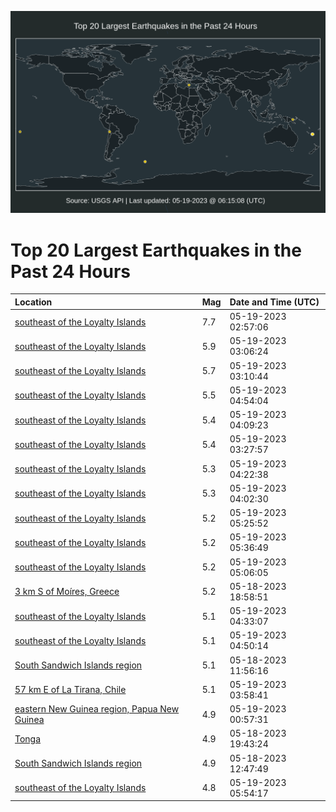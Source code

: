 ![Map](./map.png)

# Top 20 Largest Earthquakes in the Past 24 Hours

| Location | Mag | Date and Time (UTC) |
|:---|:---|:---|
| [southeast of the Loyalty Islands](https://earthquake.usgs.gov/earthquakes/eventpage/us6000kd0n) | 7.7 | 05-19-2023 02:57:06 |
| [southeast of the Loyalty Islands](https://earthquake.usgs.gov/earthquakes/eventpage/us6000kd1f) | 5.9 | 05-19-2023 03:06:24 |
| [southeast of the Loyalty Islands](https://earthquake.usgs.gov/earthquakes/eventpage/us6000kd2a) | 5.7 | 05-19-2023 03:10:44 |
| [southeast of the Loyalty Islands](https://earthquake.usgs.gov/earthquakes/eventpage/us6000kd1z) | 5.5 | 05-19-2023 04:54:04 |
| [southeast of the Loyalty Islands](https://earthquake.usgs.gov/earthquakes/eventpage/us6000kd1p) | 5.4 | 05-19-2023 04:09:23 |
| [southeast of the Loyalty Islands](https://earthquake.usgs.gov/earthquakes/eventpage/us6000kd1k) | 5.4 | 05-19-2023 03:27:57 |
| [southeast of the Loyalty Islands](https://earthquake.usgs.gov/earthquakes/eventpage/us6000kd1r) | 5.3 | 05-19-2023 04:22:38 |
| [southeast of the Loyalty Islands](https://earthquake.usgs.gov/earthquakes/eventpage/us6000kd1n) | 5.3 | 05-19-2023 04:02:30 |
| [southeast of the Loyalty Islands](https://earthquake.usgs.gov/earthquakes/eventpage/us6000kd29) | 5.2 | 05-19-2023 05:25:52 |
| [southeast of the Loyalty Islands](https://earthquake.usgs.gov/earthquakes/eventpage/us6000kd28) | 5.2 | 05-19-2023 05:36:49 |
| [southeast of the Loyalty Islands](https://earthquake.usgs.gov/earthquakes/eventpage/us6000kd21) | 5.2 | 05-19-2023 05:06:05 |
| [3 km S of Moíres, Greece](https://earthquake.usgs.gov/earthquakes/eventpage/us6000kcxi) | 5.2 | 05-18-2023 18:58:51 |
| [southeast of the Loyalty Islands](https://earthquake.usgs.gov/earthquakes/eventpage/us6000kd23) | 5.1 | 05-19-2023 04:33:07 |
| [southeast of the Loyalty Islands](https://earthquake.usgs.gov/earthquakes/eventpage/us6000kd1x) | 5.1 | 05-19-2023 04:50:14 |
| [South Sandwich Islands region](https://earthquake.usgs.gov/earthquakes/eventpage/us6000kcss) | 5.1 | 05-18-2023 11:56:16 |
| [57 km E of La Tirana, Chile](https://earthquake.usgs.gov/earthquakes/eventpage/us6000kd1l) | 5.1 | 05-19-2023 03:58:41 |
| [eastern New Guinea region, Papua New Guinea](https://earthquake.usgs.gov/earthquakes/eventpage/us6000kd04) | 4.9 | 05-19-2023 00:57:31 |
| [Tonga](https://earthquake.usgs.gov/earthquakes/eventpage/us6000kcxq) | 4.9 | 05-18-2023 19:43:24 |
| [South Sandwich Islands region](https://earthquake.usgs.gov/earthquakes/eventpage/us6000kcva) | 4.9 | 05-18-2023 12:47:49 |
| [southeast of the Loyalty Islands](https://earthquake.usgs.gov/earthquakes/eventpage/us6000kd2f) | 4.8 | 05-19-2023 05:54:17 |
